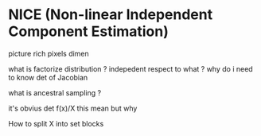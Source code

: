 # NICE (Non-linear Independent Component Estimation)


picture rich pixels dimen 

what is factorize distribution ?
indepedent respect to what ?
why do i need to know det of Jacobian  

what is ancestral sampling ?


it's obvius det f(x)/X this mean but why 

How to split X into set blocks



